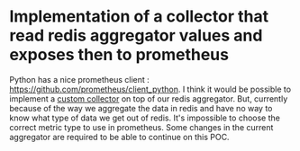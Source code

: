 # Implementation of a collector that read redis aggregator values and exposes then to prometheus

Python has a nice prometheus client : https://github.com/prometheus/client_python.
I think it would be possible to implement a [custom collector](https://github.com/prometheus/client_python#custom-collectors) on top of our redis aggregator. But, currently because of the way we aggregate the data in redis and have no way to know what type of data we get out of redis. It's impossible to choose the correct metric type to use in prometheus.
Some changes in the current aggregator are required to be able to continue on this POC.
